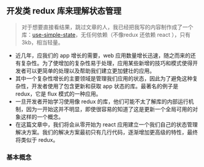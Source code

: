 ## 开发类 redux 库来理解状态管理

> 对于想要直接看结果，跳过文章的人，我已经把我写的内容制作成了一个库：[use-simple-state](https://github.com/Jahans3/use-simple-state)，无任何依赖（不像redux 还依赖 react ），只有3kb，相当轻量。

* 近几年，应我们的 app 增长的需要，web 应用数量增长迅速，随之而来的还有复杂性。为了使增加的复杂性易于处理，应用某些新增的技巧和模式使得开发者可以更简单的处理以及帮助我们建立更加健壮的应用。
* 其中一个复杂性增长的主要领域是管理我们应用的状态，因此为了避免这种复杂性，开发者使用了包含更新和获取 app 状态的库。最著名的例子是 redux，它是 flux 模式的一种应用。
* 一旦开发者开始学习使用像 redux 的库，他们可能不太了解库的内部运行机制，因为一开始这并不明显，即使很容易的知道了这是更新一个全局可用的对象这样的一个概念。
* 在这篇文章中，我们将会从零开始为 react 应用建立一个我们自己的状态管理解决方案。我们的解决方案最初只有几行代码，逐渐增加更高级的特性，最终将类似于 redux。

### 基本概念

